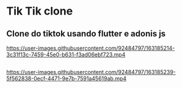 # Tik Tik clone

## Clone do tiktok usando flutter e adonis js


https://user-images.githubusercontent.com/92484797/163185214-3c31f13c-7459-45e0-b631-f3ad06ebf723.mp4 

##
https://user-images.githubusercontent.com/92484797/163185239-5f562838-0ecf-4471-9e7b-7591a45619ab.mp4

